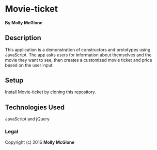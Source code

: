 # Movie-ticket

#### By Molly McGlone

## Description

This application is a demonstration of constructors and prototypes using JavaScript.  The app asks users for information about themselves and the movie they want to see, then creates a customized movie ticket and price based on the user input.

## Setup

Install Movie-ticket by cloning this repository.

## Technologies Used

JavaScript and jQuery

### Legal

Copyright (c) 2016 **Molly McGlone**


